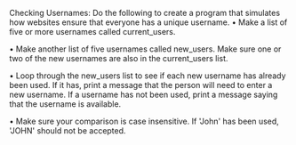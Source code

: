 Checking Usernames: Do the following to create a program that simulates 
how websites ensure that everyone has a unique username.
• Make a list of five or more usernames called current_users.

• Make another list of five usernames called new_users. 
Make sure one or two of the new usernames are also in the current_users list.

• Loop through the new_users list to see if each new username has already been used.
 If it has, print a message that the person will need to enter a new username.
  If a username has not been used, print a message saying that the username is available.

• Make sure your comparison is case insensitive. If 'John' has been used, 'JOHN' should not be accepted.